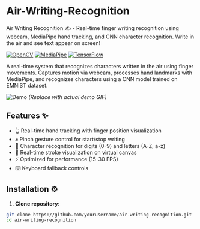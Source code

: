# Air-Writing-Recognition
Air Writing Recognition ✍️ - Real-time finger writing recognition using webcam, MediaPipe hand tracking, and CNN character recognition. Write in the air and see text appear on screen!

[![OpenCV](https://img.shields.io/badge/OpenCV-5.0-blue.svg)](https://opencv.org/)
[![MediaPipe](https://img.shields.io/badge/MediaPipe-0.10-red.svg)](https://mediapipe.dev/)
[![TensorFlow](https://img.shields.io/badge/TensorFlow-2.12-orange.svg)](https://tensorflow.org/)

A real-time system that recognizes characters written in the air using finger movements. Captures motion via webcam, processes hand landmarks with MediaPipe, and recognizes characters using a CNN model trained on EMNIST dataset.

![Demo](demo.gif) *(Replace with actual demo GIF)*

## Features ✨

- 👆 Real-time hand tracking with finger position visualization
- ✊ Pinch gesture control for start/stop writing
- 🎯 Character recognition for digits (0-9) and letters (A-Z, a-z)
- 📝 Real-time stroke visualization on virtual canvas
- ⚡ Optimized for performance (15-30 FPS)
- ⌨️ Keyboard fallback controls

## Installation ⚙️

1. **Clone repository**:
```bash
git clone https://github.com/yourusername/air-writing-recognition.git
cd air-writing-recognition
